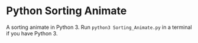 # Python Sorting Animate

A sorting animate in Python 3. Run `python3 Sorting_Animate.py` in a terminal if you have Python 3.
